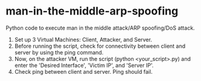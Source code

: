 # man-in-the-middle-arp-spoofing
Python code to execute man in the middle attack/ARP spoofing/DoS attack.
1. Set up 3 Virtual Machines: Client, Attacker, and Server.
2. Before running the script, check for connectivity between client and server by using the ping command.
3. Now, on the attacker VM, run the script (python <your_script>.py) and enter the 'Desired Interface', 'Victim IP', and 'Server IP'.
4. Check ping between client and server. Ping should fail.
